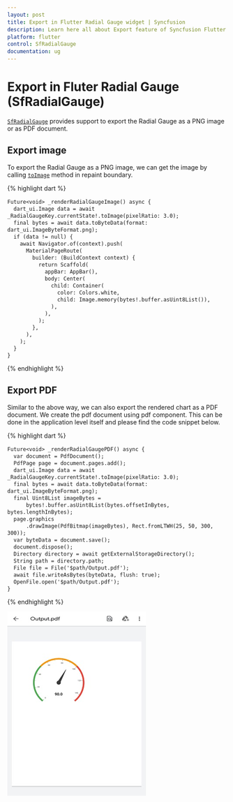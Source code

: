 ```yaml
---
layout: post
title: Export in Flutter Radial Gauge widget | Syncfusion
description: Learn here all about Export feature of Syncfusion Flutter Radial Gauge (SfRadialGauge) widget and more.
platform: flutter
control: SfRadialGauge
documentation: ug
---
```


# Export in Fluter Radial Gauge (SfRadialGauge)

[`SfRadialGauge`](https://pub.dev/documentation/syncfusion_flutter_gauges/latest/gauges/SfRadialGauge-class.html) provides support to export the Radial Gauge as a PNG image or as PDF document.

## Export image

To export the Radial Gauge as a PNG image, we can get the image by calling [`toImage`](https://api.flutter.dev/flutter/rendering/RenderRepaintBoundary/toImage.html) method in repaint boundary.

{% highlight dart %} 

    Future<void> _renderRadialGaugeImage() async {
      dart_ui.Image data = await _RadialGaugeKey.currentState!.toImage(pixelRatio: 3.0);
      final bytes = await data.toByteData(format: dart_ui.ImageByteFormat.png);
      if (data != null) {
        await Navigator.of(context).push(
          MaterialPageRoute(
            builder: (BuildContext context) {
              return Scaffold(
                appBar: AppBar(),
                body: Center(
                  child: Container(
                    color: Colors.white,
                    child: Image.memory(bytes!.buffer.asUint8List()),
                  ),
                ),
              );
            },
          ),
        );
      }
    }

  {% endhighlight %}

## Export PDF

Similar to the above way, we can also export the rendered chart as a PDF document. We create the pdf document using pdf component. This can be done in the application level itself and please find the code snippet below.

{% highlight dart %} 

    Future<void> _renderRadialGaugePDF() async {
      var document = PdfDocument();
      PdfPage page = document.pages.add();
      dart_ui.Image data = await _RadialGaugeKey.currentState!.toImage(pixelRatio: 3.0);
      final bytes = await data.toByteData(format: dart_ui.ImageByteFormat.png);
      final Uint8List imageBytes =
          bytes!.buffer.asUint8List(bytes.offsetInBytes, bytes.lengthInBytes);
      page.graphics
          .drawImage(PdfBitmap(imageBytes), Rect.fromLTWH(25, 50, 300, 300));
      var byteData = document.save();
      document.dispose();
      Directory directory = await getExternalStorageDirectory();
      String path = directory.path;
      File file = File('$path/Output.pdf');
      await file.writeAsBytes(byteData, flush: true);
      OpenFile.open('$path/Output.pdf');
    } 

  {% endhighlight %}
  
  ![pdf_export](images\export-radial-gauge\export-radial-gauge.jpg)